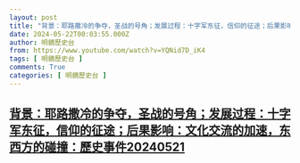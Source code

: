 ```yaml
---
layout: post
title: "背景：耶路撒冷的争夺，圣战的号角；发展过程：十字军东征，信仰的征途；后果影响：文化交流的加速，东西方的碰撞：歷史事件20240521"
date: 2024-05-22T00:03:55.000Z
author: 明鏡歷史台
from: https://www.youtube.com/watch?v=YQNid7D_iK4
tags: [ 明鏡歷史台 ]
comments: True
categories: [ 明鏡歷史台 ]
---
```

<!--1716336235000-->
[背景：耶路撒冷的争夺，圣战的号角；发展过程：十字军东征，信仰的征途；后果影响：文化交流的加速，东西方的碰撞：歷史事件20240521](https://www.youtube.com/watch?v=YQNid7D_iK4)
------

<div>

</div>
